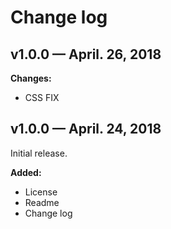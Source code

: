 ﻿# Change log
 
 ## v1.0.0 — April. 26, 2018

**Changes:**
- CSS FIX

## v1.0.0 — April. 24, 2018

Initial release.

**Added:**
- License
- Readme
- Change log
